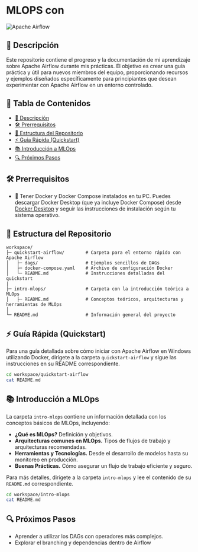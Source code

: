 # MLOPS con 
![Apache Airflow](https://upload.wikimedia.org/wikipedia/commons/d/de/AirflowLogo.png) 

## 📝 Descripción

Este repositorio contiene el progreso y la documentación de mi aprendizaje sobre Apache Airflow durante mis prácticas. El objetivo es crear una guía práctica y útil para nuevos miembros del equipo, proporcionando recursos y ejemplos diseñados específicamente para principiantes que desean experimentar con Apache Airflow en un entorno controlado.

## 📑 Tabla de Contenidos

- [📝 Descripción](#-descripción)
- [🛠️ Prerrequisitos](#%EF%B8%8F-prerrequisitos)
- [📂 Estructura del Repositorio](#-estructura-del-repositorio)
- [⚡ Guía Rápida (Quickstart)](#-guía-rápida-quickstart)
- [📚 Introducción a MLOps](#-introducción-a-mlops)
- [🔍 Próximos Pasos](#-próximos-pasos)

## 🛠️ Prerrequisitos

- 🐳 Tener Docker y Docker Compose instalados en tu PC. Puedes descargar Docker Desktop (que ya incluye Docker Compose) desde [Docker Desktop](https://www.docker.com/products/docker-desktop) y seguir las instrucciones de instalación según tu sistema operativo.

## 📂 Estructura del Repositorio

```
workspace/
├─ quickstart-airflow/        # Carpeta para el entorno rápido con Apache Airflow
│   ├─ dags/                  # Ejemplos sencillos de DAGs
│   ├─ docker-compose.yaml    # Archivo de configuración Docker
│   └─ README.md              # Instrucciones detalladas del quickstart
|
├─ intro-mlops/               # Carpeta con la introducción teórica a MLOps
│   ├─ README.md              # Conceptos teóricos, arquitecturas y herramientas de MLOps
│
└─ README.md                  # Información general del proyecto
```

## ⚡ Guía Rápida (Quickstart)

Para una guía detallada sobre cómo iniciar con Apache Airflow en Windows utilizando Docker, dirígete a la carpeta `quickstart-airflow` y sigue las instrucciones en su README correspondiente.

```bash
cd workspace/quickstart-airflow
cat README.md
```

## 📚 Introducción a MLOps

La carpeta `intro-mlops` contiene un información detallada con los conceptos básicos de MLOps, incluyendo:

- **¿Qué es MLOps?** Definición y objetivos.
- **Arquitecturas comunes en MLOps.** Tipos de flujos de trabajo y arquitecturas recomendadas.
- **Herramientas y Tecnologías.** Desde el desarrollo de modelos hasta su monitoreo en producción.
- **Buenas Prácticas.** Cómo asegurar un flujo de trabajo eficiente y seguro.

Para más detalles, dirígete a la carpeta `intro-mlops` y lee el contenido de su `README.md` correspondiente.

```bash
cd workspace/intro-mlops
cat README.md
```

## 🔍 Próximos Pasos

- Aprender a utilizar los DAGs con operadores más complejos.
- Explorar el branching y dependencias dentro de Airflow
